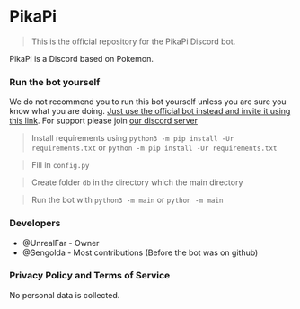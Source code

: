 # PikaPi

> This is the official repository for the PikaPi Discord bot.

PikaPi is a Discord based on Pokemon.

### Run the bot yourself
We do not recommend you to run this bot yourself unless you are sure you know what you are doing. [Just use the official bot instead and invite it using this link](https://discord.com/oauth2/authorize?client_id=871051341248737290&scope=bot+applications.commands&permissions=379968). For support please join [our discord server](https://discord.gg/J8HySpeCXq)

> Install requirements using `python3 -m pip install -Ur requirements.txt` or `python -m pip install -Ur requirements.txt`

> Fill in `config.py`

> Create folder `db` in the directory which the main directory

> Run the bot with `python3 -m main` or `python -m main`


### Developers

- @UnrealFar - Owner
- @Sengolda - Most contributions (Before the bot was on github)


### Privacy Policy and Terms of Service
No personal data is collected.
